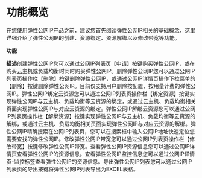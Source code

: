 # **功能概览**

在您使用弹性公网IP产品之前，建议您首先阅读弹性公网IP相关的基础概念，这里详细介绍了弹性公网IP的创建、资源绑定、资源解绑以及修改带宽等功能。

**功能**

**描述**创建弹性公网IP您可以通过公网IP列表页【申请】按键购买弹性公网IP，或在购买云主机或负载均衡时同时购买弹性公网IP。删除弹性公网IP您可以通过公网IP列表页操作栏【删除】按键删除弹性公网IP，或通过公网IP详情页操作下拉菜单的【删除】按键删除弹性公网IP。目前仅支持用户删除按配置、按用量计费的弹性公网IP。弹性公网IP绑定云资源您可以通过公网IP列表页操作栏【绑定资源】按键实现弹性公网IP与云主机、负载均衡等云资源的绑定，或通过云主机、负载均衡相关页面实现弹性公网IP与对应云资源的绑定。弹性公网IP解绑云资源您可以通过公网IP列表页操作栏【解绑资源】按键实现弹性公网IP与云主机、负载均衡等云资源的解绑，或通过云主机、负载均衡相关页面实现弹性公网IP与对应云资源的解绑。弹性公网IP精确搜索在公网IP列表页，您可以在搜索框中输入公网IP地址快速定位您需要查找的弹性公网IP。修改弹性公网IP带宽您可以通过公网IP列表页操作栏【修改带宽】按键修改弹性公网IP带宽。查看弹性公网IP资源信息您可以通过公网IP详情页查看弹性公网IP的资源信息。查看弹性公网IP监控信息您可以通过公网IP详情页-监控标签查看弹性公网IP的资源信息。导出弹性公网IP列表您可以通过公网IP列表页的导出按键将弹性公网IP列表导出为EXCEL表格。